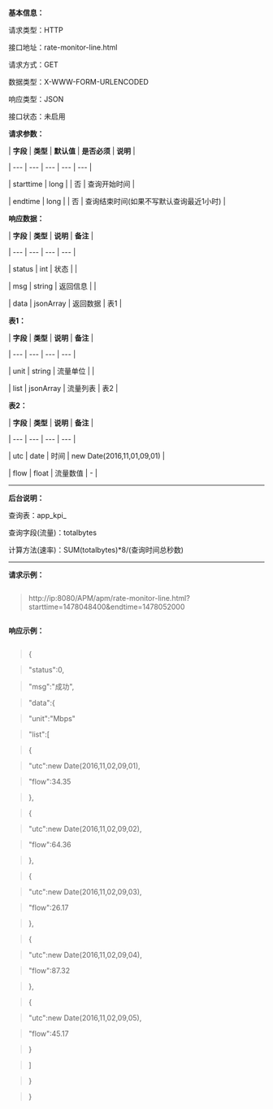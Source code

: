 **基本信息：**



请求类型：HTTP



接口地址：rate-monitor-line.html



请求方式：GET



数据类型：X-WWW-FORM-URLENCODED



响应类型：JSON



接口状态：未启用



**请求参数：**



| **字段** | **类型** | **默认值** | **是否必须** | **说明** |

| --- | --- | --- | --- | --- |

| starttime | long | | 否 | 查询开始时间 |

| endtime | long | | 否 | 查询结束时间\(如果不写默认查询最近1小时\) |



**响应数据：**



| **字段** | **类型** | **说明** | **备注** |

| --- | --- | --- | --- |

| status | int | 状态 | |

| msg | string | 返回信息 | |

| data | jsonArray | 返回数据 | 表1 |



**表1：**



| **字段** | **类型** | **说明** | **备注** |

| --- | --- | --- | --- |

| unit | string | 流量单位 | |

| list | jsonArray | 流量列表 | 表2 |



**表2：**



| **字段** | **类型** | **说明** | **备注** |

| --- | --- | --- | --- |

| utc | date | 时间 | new Date\(2016,11,01,09,01\) |

| flow | float | 流量数值 | - |



---



**后台说明：**



查询表：app\_kpi\_



查询字段\(流量\)：totalbytes



计算方法\(速率\)：SUM\(totalbytes\)\*8\/\(查询时间总秒数\)



---



**请求示例：**



> ```js

> http://ip:8080/APM/apm/rate-monitor-line.html?starttime=1478048400&endtime=1478052000

> ```



**响应示例：**



> ```js

> {

> "status":0,

> "msg":"成功",

> "data":{

> "unit":"Mbps"

> "list":[

> {

> "utc":new Date(2016,11,02,09,01),

> "flow":34.35

> },

> {

> "utc":new Date(2016,11,02,09,02),

> "flow":64.36

> },

> {

> "utc":new Date(2016,11,02,09,03),

> "flow":26.17

> },

> {

> "utc":new Date(2016,11,02,09,04),

> "flow":87.32

> },

> {

> "utc":new Date(2016,11,02,09,05),

> "flow":45.17

> }

> ]

> }

> }

> ```




